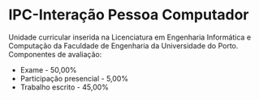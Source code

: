 # IPC-Interação Pessoa Computador

Unidade curricular inserida na Licenciatura em Engenharia Informática e Computação da Faculdade de Engenharia da Universidade do Porto.
Componentes de avaliação:
  - Exame -	50,00%
  - Participação presencial - 5,00%
  - Trabalho escrito - 45,00%
